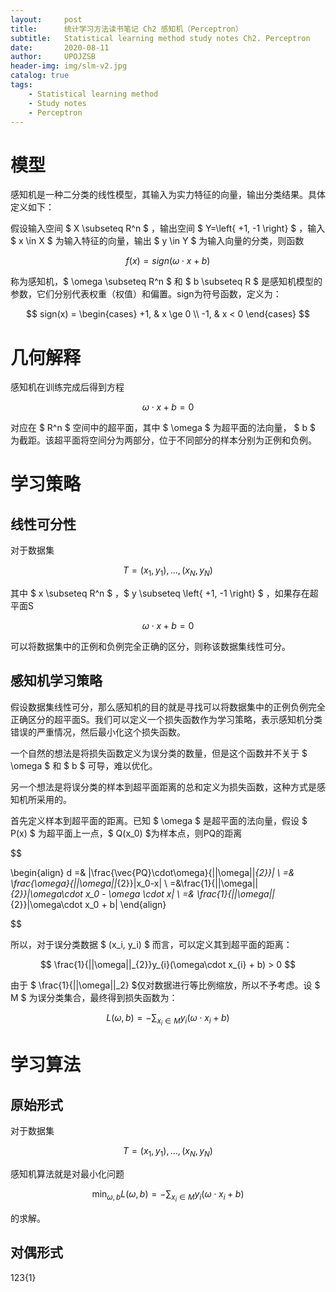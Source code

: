 ```yaml
---
layout:     post
title:      统计学习方法读书笔记 Ch2 感知机（Perceptron）
subtitle:   Statistical learning method study notes Ch2. Perceptron
date:       2020-08-11
author:     UPOJZSB
header-img: img/slm-v2.jpg
catalog: true
tags:
    - Statistical learning method
    - Study notes
    - Perceptron
---
```


# 模型

感知机是一种二分类的线性模型，其输入为实力特征的向量，输出分类结果。具体定义如下：

假设输入空间 $ X \subseteq R^n $ ，输出空间 $ Y=\left{ +1, -1 \right} $ ，输入 $ x \in X $ 为输入特征的向量，输出 $ y \in Y $ 为输入向量的分类，则函数

$$
f(x)=sign( \omega \cdot x+b)
$$

称为感知机，$ \omega \subseteq R^n $ 和 $ b \subseteq R $ 是感知机模型的参数，它们分别代表权重（权值）和偏置。sign为符号函数，定义为：

$$
sign(x) =
\begin{cases}
+1, & x \ge 0 \\
-1, & x < 0
\end{cases}
$$

# 几何解释

感知机在训练完成后得到方程

$$
\omega\cdot x +b = 0
$$

对应在 $ R^n $ 空间中的超平面，其中 $ \omega $ 为超平面的法向量， $ b $ 为截距。该超平面将空间分为两部分，位于不同部分的样本分别为正例和负例。

# 学习策略

## 线性可分性

对于数据集

$$
T={(x_1, y_1), ..., (x_N, y_N)}
$$

其中 $ x \subseteq R^n $ ，$ y \subseteq \left{ +1, -1 \right} $ ，如果存在超平面S

$$
\omega\cdot x + b = 0
$$

可以将数据集中的正例和负例完全正确的区分，则称该数据集线性可分。

## 感知机学习策略

假设数据集线性可分，那么感知机的目的就是寻找可以将数据集中的正例负例完全正确区分的超平面S。我们可以定义一个损失函数作为学习策略，表示感知机分类错误的严重情况，然后最小化这个损失函数。

一个自然的想法是将损失函数定义为误分类的数量，但是这个函数并不关于 $ \omega $ 和 $ b $ 可导，难以优化。

另一个想法是将误分类的样本到超平面距离的总和定义为损失函数，这种方式是感知机所采用的。

首先定义样本到超平面的距离。已知 $ \omega $ 是超平面的法向量，假设 $ P(x) $ 为超平面上一点，$ Q(x_0) $为样本点，则PQ的距离

$$

\begin{align}
d =& |\frac{\vec{PQ}\cdot\omega}{||\omega||_{2}}| \\
=& \frac{\omega}{||\omega||_{2}}|x_0-x| \\
=&\frac{1}{||\omega||_{2}}|\omega\cdot x_0 - \omega \cdot x| \\
=& \frac{1}{||\omega||_{2}}|\omega\cdot x_0 + b|
\end{align}

$$

所以，对于误分类数据 $ (x_i, y_i) $ 而言，可以定义其到超平面的距离：

$$
\frac{1}{||\omega||_{2}}y_{i}(\omega\cdot x_{i} + b) > 0
$$

由于 $ \frac{1}{\|\|\omega\|\|_2} $仅对数据进行等比例缩放，所以不予考虑。设 $ M $ 为误分类集合，最终得到损失函数为：

$$
L(\omega, b) = -\sum_{x_i\in M}y_i(\omega\cdot x_i + b)
$$

# 学习算法

## 原始形式

对于数据集

$$
T={(x_1, y_1), ..., (x_N, y_N)}
$$

感知机算法就是对最小化问题

$$
\min_{\omega, b} L(\omega, b) = -\sum_{x_i\in M}y_i(\omega\cdot x_i + b)
$$

的求解。


## 对偶形式
$1 2 3 \{ 1 \}$
